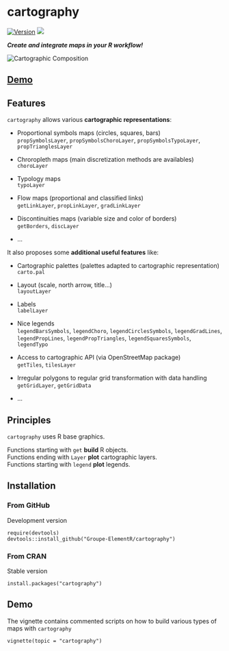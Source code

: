 # cartography

[![Version](http://www.r-pkg.org/badges/version/cartography)](https://cran.rstudio.com/web/packages/cartography/)
![](http://cranlogs.r-pkg.org/badges/grand-total/cartography?color=brightgreen)  


***Create and integrate maps in your R workflow!***   

![Cartographic Composition ](http://f.hypotheses.org/wp-content/blogs.dir/2209/files/2015/10/cartocomp.png)

## **[Demo](https://rawgit.com/Groupe-ElementR/cartography/master/inst/doc/cartography.html)**


## Features  
`cartography` allows various **cartographic representations**: 

* Proportional symbols maps (circles, squares, bars)   
`propSymbolsLayer`, `propSymbolsChoroLayer`, `propSymbolsTypoLayer`, `propTrianglesLayer`  

* Chroropleth maps (main discretization methods are availables)  
`choroLayer`  

* Typology maps  
`typoLayer`  

* Flow maps (proportional and classified links)   
`getLinkLayer`, `propLinkLayer`, `gradLinkLayer`  

* Discontinuities maps (variable size and color of borders)  
`getBorders`, `discLayer`

* ...

It also proposes some **additional useful features** like:

* Cartographic palettes (palettes adapted to cartographic representation)  
`carto.pal`  

* Layout (scale, north arrow, title...)  
`layoutLayer`  

* Labels  
`labelLayer`  

* Nice legends   
`legendBarsSymbols`, `legendChoro`, `legendCirclesSymbols`, `legendGradLines`, `legendPropLines`, `legendPropTriangles`, `legendSquaresSymbols`, `legendTypo`  

* Access to cartographic API (via OpenStreetMap package)  
`getTiles`, `tilesLayer`  

* Irregular polygons to regular grid transformation with data handling  
`getGridLayer`, `getGridData`  

* ...


## Principles

`cartography` uses R base graphics. 

Functions starting with `get` **build** R objects.  
Functions ending with `Layer` **plot** cartographic layers.  
Functions starting with `legend` **plot** legends.  


## Installation
### From GitHub
Development version
```{r}
require(devtools)
devtools::install_github("Groupe-ElementR/cartography")
```

### From CRAN
Stable version
```{r}
install.packages("cartography")
```

## Demo
The vignette contains commented scripts on how to build various types of maps with `cartography`

```{r}
vignette(topic = "cartography")
```




